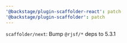 ```yaml
---
'@backstage/plugin-scaffolder-react': patch
'@backstage/plugin-scaffolder': patch
---
```


`scaffolder/next`: Bump `@rjsf/*` deps to 5.3.1
